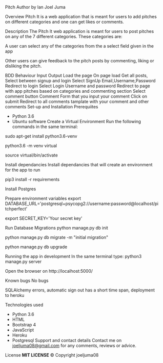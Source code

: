 Pitch
Author
by Ian Joel Juma

Overview
Pitch It is a web application that is meant for users to add pitches on different categories and one can get likes or comments.

Description
The Pitch It web application is meant for users to post pitches on any of the 7 different categories. These categories are:

A user can select any of the categories from the a select field given in the app

Other users can give feedback to the pitch posts by commenting, liking or disliking the pitch.

BDD
Behaviour	Input	Output
Load the page	On page load	Get all posts, Select between signup and login
Select SignUp	Email,Username,Password	Redirect to login
Select Login	Username and password	Redirect to page with app pitches based on categories and commenting section
Select comment button	Comment	Form that you input your comment
Click on submit		Redirect to all comments tamplate with your comment and other comments
Set-up and Installation
Prerequiites
- Python 3.6
- Ubuntu software
Create a Virtual Environment
Run the following commands in the same terminal:

sudo apt-get install python3.6-venv

python3.6 -m venv virtual

source virtual/bin/activate

Install dependancies
Install dependancies that will create an environment for the app to run

pip3 install -r requirements

Install Postgres

Prepare environment variables
export DATABASE_URL='postgresql+psycopg2://username:password@localhost/pitchperfect'

export SECRET_KEY='Your secret key'

Run Database Migrations
python manage.py db init

python manage.py db migrate -m "initial migration"

python manage.py db upgrade

Running the app in development
In the same terminal type: python3 manage.py server

Open the browser on http://localhost:5000/

Known bugs
No bugs

SQLAlchemy errors, automatic sign out has a short time span, deployment to heroku

Technologies used
- Python 3.6
- HTML
- Bootstrap 4
- JavaScript
- Heroku
- Postgresql
Support and contact details
Contact me on joeljuma08@gmail.com for any comments, reviews or advice.

License
**MIT LICENSE**
© Copyright joeljuma08